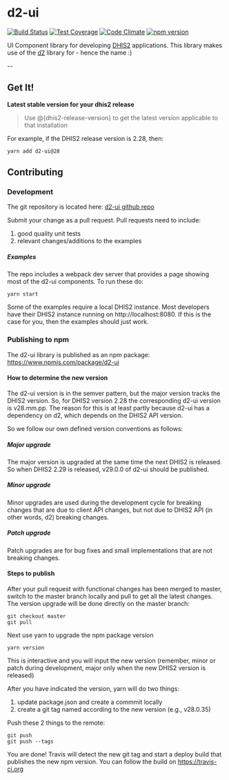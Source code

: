 # d2-ui

[![Build Status](https://travis-ci.org/dhis2/d2-ui.svg)](https://travis-ci.org/dhis2/d2-ui)
[![Test Coverage](https://codeclimate.com/github/dhis2/d2-ui/badges/coverage.svg)](https://codeclimate.com/github/dhis2/d2-ui/coverage)
[![Code Climate](https://codeclimate.com/github/dhis2/d2-ui/badges/gpa.svg)](https://codeclimate.com/github/dhis2/d2-ui)
[![npm version](https://badge.fury.io/js/d2-ui.svg)](https://badge.fury.io/js/d2-ui)

UI Component library for developing [DHIS2](http://www.dhis2.org) applications. This library makes use of the [d2](https://github.com/dhis2/d2) library for - hence the name :)

--

## Get It!

__Latest stable version for your dhis2 release__

> Use @{dhis2-release-version} to get the latest version applicable to that installation

For example, if the DHIS2 release version is 2.28, then:
```
yarn add d2-ui@28
```

## Contributing

### Development

The git repository is located here: [d2-ui github repo](https://github.com/dhis2/d2-ui)

Submit your change as a pull request. Pull requests need to include:
1. good quality unit tests
2. relevant changes/additions to the examples

##### Examples
The repo includes a webpack dev server that provides a page showing most of the d2-ui components. To run these do:
```
yarn start
```

Some of the examples require a local DHIS2 instance. Most developers have their DHIS2 instance running on http://localhost:8080. If this is the case for you, then the examples should just work.


### Publishing to npm

The d2-ui library is published as an npm package: https://www.npmjs.com/package/d2-ui

#### How to determine the new version

The d2-ui version is in the semver pattern, but the major version tracks the DHIS2 version. So, for DHIS2 version 2.28 the corresponding d2-ui version is v28.mm.pp. The reason for this is at least partly because d2-ui has a dependency on d2, which depends on the DHIS2 API version.

So we follow our own defined version conventions as follows:

##### Major upgrade

The major version is upgraded at the same time the next DHIS2 is released. So when DHIS2 2.29 is released, v29.0.0 of d2-ui should be published.

##### Minor upgrade

Minor upgrades are used during the development cycle for breaking changes that are due to client API changes, but not due to DHIS2 API (in other words, d2) breaking changes.

##### Patch upgrade

Patch upgrades are for bug fixes and small implementations that are not breaking changes.

#### Steps to publish

After your pull request with functional changes has been merged to master, switch to the master branch locally and pull to get all the latest changes. The version upgrade will be done directly on the master branch:

```
git checkout master
git pull
```

Next use yarn to upgrade the npm package version
```
yarn version
```
This is interactive and you will input the new version (remember, minor or patch during development, major only when the new DHIS2 version is released)

After you have indicated the version, yarn will do two things:
1. update package.json and create a commmit locally
2. create a git tag named according to the new version (e.g., v28.0.35)

Push these 2 things to the remote:
```
git push
git push --tags
```

You are done! Travis will detect the new git tag and start a deploy build that publishes the new npm version. You can follow the build on https://travis-ci.org






